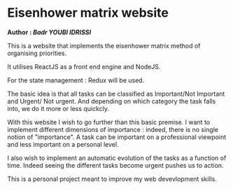# Eisenhower matrix website

**Author : *Badr YOUBI IDRISSI***

This is a website that implements the eisenhower matrix method of organising priorities.

It utilises ReactJS as a front end engine and NodeJS.

For the state management : Redux will be used.

The basic idea is that all tasks can be classified as Important/Not Important and Urgent/ Not urgent. And depending on which category the task falls into, we do it more or less quickcly. 

With this website I wish to go further than this basic premise. I want to implement different dimensions of importance : indeed, there is no single notion of "importance". A task can be important on a professional viewpoint and less important on a personal level. 

I also wish to implement an automatic evolution of the tasks as a function of time. Indeed seeing the different tasks become urgent pushes us to action.

This is a personal project meant to improve my web devevlopment skills. 
 